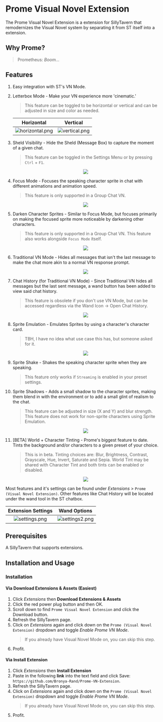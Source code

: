 # Prome Visual Novel Extension

The Prome Visual Novel Extension is a extension for SillyTavern that remodernizes the Visual Novel system by separating it from ST itself into a extension.

## Why Prome?

> Prometheus: _Boom..._

## Features

1. Easy integration with ST's VN Mode.
2. Letterbox Mode - Make your VN experience more 'cinematic.'

   > This feature can be toggled to be horizontal or vertical and can be adjusted in size and color as needed.

   |                 Horizontal                  |                Vertical                 |
   | :-----------------------------------------: | :-------------------------------------: |
   | ![horizontal.png](./.github/horizontal.png) | ![vertical.png](./.github/vertical.png) |

3. Sheld Visibility - Hide the Sheld (Message Box) to capture the moment of a given chat.
   > This feature can be toggled in the Settings Menu or by pressing `Ctrl` + `F1`.
   <center>
    <img src="./.github/sheld_hide.png"/>
   </center>
4. Focus Mode - Focuses the speaking character sprite in chat with different animations and animation speed.
   > This feature is only supported in a Group Chat VN.
   <center>
    <img src="./.github/focus-mode.png"/>
   </center>
5. Darken Character Sprites - Similar to Focus Mode, but focuses primarily on making the focused sprite more noticeable by darkening other characters.
   > This feature is only supported in a Group Chat VN. This feature also works alongside `Focus Mode` itself.
   <center>
    <img src="./.github/defocus.png"/>
   </center>
6. Traditional VN Mode - Hides all messages that isn't the last message to make the chat more akin to a normal VN response prompt.
   <center>
    <img src="./.github/single-message.png"/>
    </center>
7. Chat History (for Traditional VN Mode) - Since Traditional VN hides all messages but the last sent message, a wand button has been added to view said chat history.
   > This feature is obsolete if you don't use VN Mode, but can be accessed regardless via the Wand Icon -> Open Chat History.
   <center>
    <img src="./.github/single-chat-history-log.png"/>
   </center>
8. Sprite Emulation - Emulates Sprites by using a character's character card.
   > TBH, I have no idea what use case this has, but someone asked for it.
   <center>
    <img src="./.github/card-emulation.png"/>
   </center>
9. Sprite Shake - Shakes the speaking character sprite when they are speaking.
   > This feature only works if `Streaming` is enabled in your preset settings.
10. Sprite Shadows - Adds a small shadow to the character sprites, making them blend in with the environment or to add a small glint of realism to the chat.
    > This feature can be adjusted in size (X and Y) and blur strength. This feature does not work for non-sprite characters using Sprite Emulation.
    <center>
       <img src="./.github/sprite-shadow.png">
    </center>
11. [BETA] World + Character Tinting - Prome's biggest feature to date. Tints the background and/or characters to a given preset of your choice.
    > This is in beta. Tinting choices are: Blur, Brightness, Contrast, Grayscale, Hue, Invert, Saturate and Sepia. World Tint may be shared with Character Tint and both tints can be enabled or disabled.
    <center>
       <img src="./.github/world-tint.png">
    </center>

Most features and it's settings can be found under _Extensions_ > `Prome (Visual Novel Extension)`. Other features like Chat History will be located under the wand tool in the ST chatbox.

|           Extension Settings            |               Wand Options                |
| :-------------------------------------: | :---------------------------------------: |
| ![settings.png](./.github/settings.png) | ![settings2.png](./.github/settings2.png) |

## Prerequisites

A SillyTavern that supports extensions.

## Installation and Usage

### Installation

#### Via Download Extensions & Assets (Easiest)

1. Click _Extensions_ then **Download Extensions & Assets**
2. Click the red power plug button and then OK.
3. Scroll down to find `Prome Visual Novel Extension` and click the Download button.
4. Refresh the SillyTavern page.
5. Click on _Extensions_ again and click down on the `Prome (Visual Novel Extension)` dropdown and toggle _Enable Prome VN Mode_.
   > If you already have Visual Novel Mode on, you can skip this step.
6. Profit.

#### Via Install Extension

1. Click _Extensions_ then **Install Extension**
2. Paste in the following **link** into the text field and click Save: `https://github.com/Bronya-Rand/Prome-VN-Extension`.
3. Refresh the SillyTavern page.
4. Click on _Extensions_ again and click down on the `Prome (Visual Novel Extension)` dropdown and toggle _Enable Prome VN Mode_.
   > If you already have Visual Novel Mode on, you can skip this step.
5. Profit.
